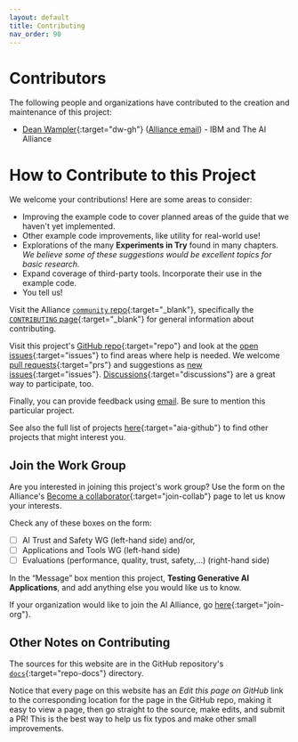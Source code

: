 ```yaml
---
layout: default
title: Contributing
nav_order: 90
---
```


# Contributors

The following people and organizations have contributed to the creation and maintenance of this project:

* [Dean Wampler](https://github.com/deanwampler){:target="dw-gh"} ([Alliance email](mailto:dwampler@thealliance.ai)) - IBM and The AI Alliance

<a name="join-us"></a>
# How to Contribute to this Project

We welcome your contributions! Here are some areas to consider:

* Improving the example code to cover planned areas of the guide that we haven't yet implemented.
* Other example code improvements, like utility for real-world use!
* Explorations of the many **Experiments in Try** found in many chapters. _We believe some of these suggestions would be excellent topics for basic research._
* Expand coverage of third-party tools. Incorporate their use in the example code.
* You tell us!

Visit the Alliance [`community` repo](https://github.com/The-AI-Alliance/community/){:target="_blank"}, specifically the [`CONTRIBUTING` page](https://github.com/The-AI-Alliance/community/blob/main/CONTRIBUTING.md){:target="_blank"} for general information about contributing. 

Visit this project's [GitHub repo](https://github.com/The-AI-Alliance/ai-application-testing/){:target="repo"} and look at the [open issues](https://github.com/The-AI-Alliance/ai-application-testing/issues){:target="issues"} to find areas where help is needed. We welcome [pull requests](https://github.com/The-AI-Alliance/ai-application-testing/pulls){:target="prs"} and suggestions as [new issues](https://github.com/The-AI-Alliance/ai-application-testing/issues){:target="issues"}. [Discussions](https://github.com/The-AI-Alliance/ai-application-testing/discussions){:target="discussions"} are a great way to participate, too.

Finally, you can provide feedback using [email](mailto:contact@thealliance.ai). Be sure to mention this particular project.

See also the full list of projects [here](https://the-ai-alliance.github.io/){:target="aia-github"} to find other projects that might interest you.

## Join the Work Group

Are you interested in joining this project's work group? Use the form on the Alliance's [Become a collaborator](https://thealliance.ai/become-a-collaborator){:target="join-collab"} page to let us know your interests. 

Check any of these boxes on the form:

- [ ] AI Trust and Safety WG (left-hand side) and/or,
- [ ] Applications and Tools WG (left-hand side)
- [ ] Evaluations (performance, quality, trust, safety,...) (right-hand side)

In the &ldquo;Message&rdquo; box mention this project, **Testing Generative AI Applications**, and add anything else you would like us to know.

If your organization would like to join the AI Alliance, go [here](https://thealliance.ai/membership){:target="join-org"}.

## Other Notes on Contributing

The sources for this website are in the GitHub repository's [`docs`](https://github.com/The-AI-Alliance/ai-application-testing/tree/main/docs){:target="repo-docs"} directory. 

Notice that every page on this website has an _Edit this page on GitHub_ link to the corresponding location for the page in the GitHub repo, making it easy to view a page, then go straight to the source, make edits, and submit a PR! This is the best way to help us fix typos and make other small improvements.
